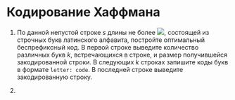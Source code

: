 # Кодирование Хаффмана


1. По данной непустой строке *s* длины не более <img src="https://render.githubusercontent.com/render/math?math=10^4">, состоящей из строчных букв латинского алфавита, постройте оптимальный беспрефиксный код. В первой строке выведите количество различных букв *k*, встречающихся в строке, и размер получившейся закодированной строки. В следующих *k* строках запишите коды букв в формате `letter: code`. В последней строке выведите закодированную строку.

2. 